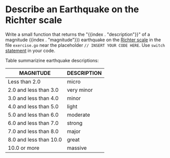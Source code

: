 # Describe an Earthquake on the Richter scale

Write a small function that returns the "{{index . "description"}}" of a magnitude {{index . "magnitude"}}) earthquake on the [Richter scale](https://en.wikipedia.org/wiki/Richter_magnitude_scale) in the file `exercise.go` near the placeholder `// INSERT YOUR CODE HERE`. Use `switch` [statement](https://go.dev/tour/flowcontrol/9) in your code.

Table summarizine earthquake descriptions:

| MAGNITUDE              | DESCRIPTION |
| ---------------------- | ----------- |
| Less than 2.0          | micro       |
| 2.0 and less than 3.0  | very minor  |
| 3.0 and less than 4.0  | minor       |
| 4.0 and less than 5.0  | light       |
| 5.0 and less than 6.0  | moderate    |
| 6.0 and less than 7.0  | strong      |
| 7.0 and less than 8.0  | major       |
| 8.0 and less than 10.0 | great       |
| 10.0 or more           | massive     |
